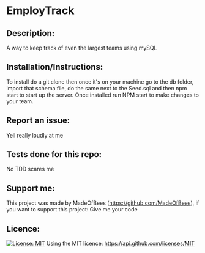 # EmployTrack

    
## Description: 
 A way to keep track of even the largest teams using mySQL


## Installation/Instructions: 
 To install do a git clone then once it's on your machine go to the db folder, import that schema file, do the same next to the Seed.sql and then npm start to start up the server. Once installed run NPM start to make changes to your team.

    
## Report an issue: 
 Yell really loudly at me 

    
## Tests done for this repo:
 No TDD scares me 

    
## Support me: 
 This project was made by MadeOfBees (https://github.com/MadeOfBees), if you want to support this project: Give me your code

    
## Licence: 
 [![License: MIT](https://img.shields.io/badge/License-MIT-yellow.svg)](https://opensource.org/licenses/MIT)
 Using the MIT licence: https://api.github.com/licenses/MIT 
